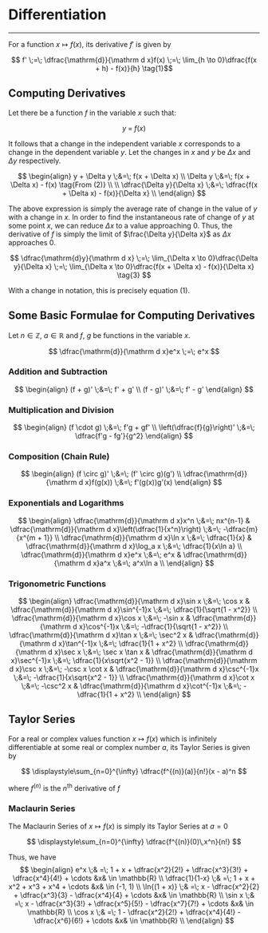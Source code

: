 # Differentiation
---

For a function $x \mapsto f(x)$, its derivative $f'$ is given by

$$ f' \;=\; \dfrac{\mathrm{d}}{\mathrm d x}f(x) \;=\; \lim_{h \to 0}\dfrac{f(x + h) - f(x)}{h} \tag{1}$$

## Computing Derivatives

Let there be a function $f$ in the variable $x$ such that:

$$ y \;=\; f(x) \tag{2}$$

It follows that a change in the independent variable $x$ corresponds to a change in the dependent variable $y$. Let the changes in $x$ and $y$ be $\Delta x$ and $\Delta y$ respectively.

$$
\begin{align}
y + \Delta y                 \;&=\;  f(x + \Delta x)                          \\
\Delta y                     \;&=\;  f(x + \Delta x) - f(x) \tag{From (2)}    \\
                                                                              \\
\dfrac{\Delta y}{\Delta x}   \;&=\;  \dfrac{f(x + \Delta x) - f(x)}{\Delta x} \\
\end{align}
$$

The above expression is simply the average rate of change in the value of $y$ with a change in $x$. In order to find the instantaneous rate of change of $y$ at some point $x$, we can reduce $\Delta x$ to a value approaching $0$. Thus, the derivative of $f$ is simply the limit of $\frac{\Delta y}{\Delta x}$ as $\Delta x$ approaches $0$.

$$
\dfrac{\mathrm{d}y}{\mathrm d x} 
		\;=\; \lim_{\Delta x \to 0}\dfrac{\Delta y}{\Delta x} 
		\;=\; \lim_{\Delta x \to 0}\dfrac{f(x + \Delta x) - f(x)}{\Delta x}
		\tag{3}
$$

With a change in notation, this is precisely equation $(1)$.

## Some Basic Formulae for Computing Derivatives

Let $n \in \mathbb{Z}$, $a \in \mathbb{R}$ and $f$, $g$ be functions in the variable $x$.

$$ \dfrac{\mathrm{d}}{\mathrm d x}e^x \;=\; e^x $$

### Addition and Subtraction

$$
\begin{align}
(f + g)'   \;&=\;   f' + g' \\
(f - g)'   \;&=\;   f' - g'
\end{align}
$$

### Multiplication and Division

$$
\begin{align}
(f \cdot g)                  \;&=\;    f'g + gf'                     \\
\left(\dfrac{f}{g}\right)'   \;&=\;    \dfrac{f'g - fg'}{g^2}
\end{align}
$$

### Composition (Chain Rule)

$$
\begin{align}
(f \circ g)'                             \;&=\;    (f' \circ g)(g')  \\
\dfrac{\mathrm{d}}{\mathrm d x}f(g(x))   \;&=\;    f'(g(x))g'(x)
\end{align}
$$

### Exponentials and Logarithms

$$
\begin{align}
\dfrac{\mathrm{d}}{\mathrm d x}x^n \;&=\; nx^{n-1}                                        &
\dfrac{\mathrm{d}}{\mathrm d x}\left(\dfrac{1}{x^n}\right) 
												 \;&=\;    -\dfrac{m}{x^{m + 1}}                   \\
\dfrac{\mathrm{d}}{\mathrm d x}\ln x     \;&=\;     \dfrac{1}{x}                          &
\dfrac{\mathrm{d}}{\mathrm d x}\log_a x  \;&=\;     \dfrac{1}{x\ln a}                      \\
\dfrac{\mathrm{d}}{\mathrm d x}e^x       \;&=\;     e^x                                   &
\dfrac{\mathrm{d}}{\mathrm d x}a^x       \;&=\;     a^x\ln a                               \\
\end{align}
$$

### Trigonometric Functions

$$
\begin{align}
\dfrac{\mathrm{d}}{\mathrm d x}\sin x       \;&=\;    \cos x                              &
\dfrac{\mathrm{d}}{\mathrm d x}\sin^{-1}x   \;&=\;    \dfrac{1}{\sqrt{1 - x^2}}            \\
\dfrac{\mathrm{d}}{\mathrm d x}\cos x       \;&=\;   -\sin x                              &
\dfrac{\mathrm{d}}{\mathrm d x}\cos^{-1}x   \;&=\;   -\dfrac{1}{\sqrt{1 - x^2}}            \\
\dfrac{\mathrm{d}}{\mathrm d x}\tan x       \;&=\;    \sec^2 x                            &
\dfrac{\mathrm{d}}{\mathrm d x}\tan^{-1}x   \;&=\;    \dfrac{1}{1 + x^2}                   \\
\dfrac{\mathrm{d}}{\mathrm d x}\sec x       \;&=\;    \sec x \tan x                       &
\dfrac{\mathrm{d}}{\mathrm d x}\sec^{-1}x   \;&=\;    \dfrac{1}{x\sqrt{x^2 - 1}}           \\
\dfrac{\mathrm{d}}{\mathrm d x}\csc x       \;&=\;   -\csc x \cot x                       &
\dfrac{\mathrm{d}}{\mathrm d x}\csc^{-1}x   \;&=\;   -\dfrac{1}{x\sqrt{x^2 - 1}}           \\
\dfrac{\mathrm{d}}{\mathrm d x}\cot x       \;&=\;   -\csc^2 x                            &
\dfrac{\mathrm{d}}{\mathrm d x}\cot^{-1}x   \;&=\;   -\dfrac{1}{1 + x^2}                   \\
\end{align}
$$

## Taylor Series

For a real or complex values function $x \mapsto f(x)$ which is infinitely differentiable at some real or complex number $a$, its Taylor Series is given by

$$ \displaystyle\sum_{n=0}^{\infty} \dfrac{f^{(n)}(a)}{n!}(x - a)^n $$

where $f^{(n)}$ is the $n^{\text{th}}$ derivative of $f$

### Maclaurin Series

The Maclaurin Series of $x \mapsto f(x)$ is simply its Taylor Series at $a=0$

$$ \displaystyle\sum_{n=0}^{\infty} \dfrac{f^{(n)}(0)\,x^n}{n!} $$

Thus, we have
$$
\begin{align}
e^x                \;& =\;    1 + x + \dfrac{x^2}{2!} + \dfrac{x^3}{3!} + \dfrac{x^4}{4!} + \cdots    &x& \in \mathbb{R}  \\
\dfrac{1}{1-x}     \;& =\;    1 + x + x^2 + x^3 + x^4 + \cdots                                        &x& \in (-1, 1)     \\
\ln{(1 + x)}       \;& =\;    x - \dfrac{x^2}{2} + \dfrac{x^3}{3} - \dfrac{x^4}{4} + \cdots           &x& \in \mathbb{R}  \\
\sin x             \;& =\;    x - \dfrac{x^3}{3!} + \dfrac{x^5}{5!} - \dfrac{x^7}{7!} + \cdots        &x& \in \mathbb{R}  \\
\cos x             \;& =\;    1 - \dfrac{x^2}{2!} + \dfrac{x^4}{4!} - \dfrac{x^6}{6!} + \cdots        &x& \in \mathbb{R}  \\
\end{align}
$$